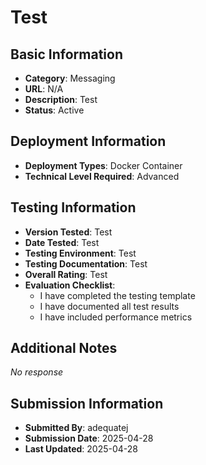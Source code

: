 # Test

## Basic Information
- **Category**: Messaging
- **URL**: N/A
- **Description**: Test
- **Status**: Active

## Deployment Information
- **Deployment Types**: Docker Container
- **Technical Level Required**: Advanced

## Testing Information
- **Version Tested**: Test
- **Date Tested**: Test
- **Testing Environment**: Test
- **Testing Documentation**: Test
- **Overall Rating**: Test
- **Evaluation Checklist**:
  - I have completed the testing template
  - I have documented all test results
  - I have included performance metrics

## Additional Notes
_No response_

## Submission Information
- **Submitted By**: adequatej
- **Submission Date**: 2025-04-28
- **Last Updated**: 2025-04-28
